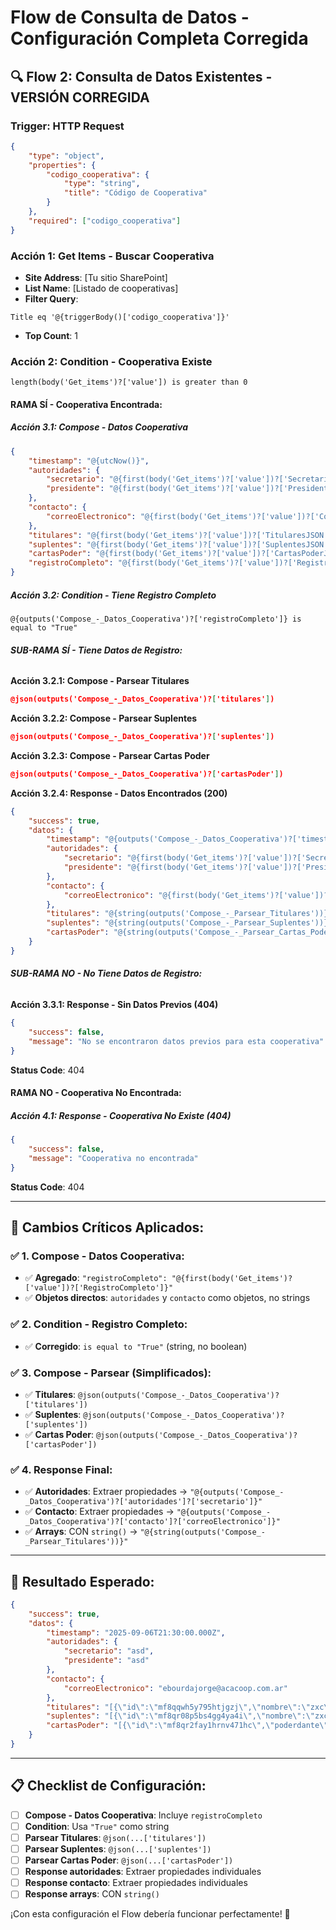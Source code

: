 # Flow de Consulta de Datos - Configuración Completa Corregida

## 🔍 **Flow 2: Consulta de Datos Existentes - VERSIÓN CORREGIDA**

### **Trigger: HTTP Request**
```json
{
    "type": "object",
    "properties": {
        "codigo_cooperativa": {
            "type": "string",
            "title": "Código de Cooperativa"
        }
    },
    "required": ["codigo_cooperativa"]
}
```

### **Acción 1: Get Items - Buscar Cooperativa**
- **Site Address**: [Tu sitio SharePoint]
- **List Name**: [Listado de cooperativas]
- **Filter Query**:
```
Title eq '@{triggerBody()['codigo_cooperativa']}'
```
- **Top Count**: 1

### **Acción 2: Condition - Cooperativa Existe**
```
length(body('Get_items')?['value']) is greater than 0
```

#### **RAMA SÍ - Cooperativa Encontrada:**

##### **Acción 3.1: Compose - Datos Cooperativa**
```json
{
    "timestamp": "@{utcNow()}",
    "autoridades": {
        "secretario": "@{first(body('Get_items')?['value'])?['SecretarioNombre']}",
        "presidente": "@{first(body('Get_items')?['value'])?['PresidenteNombre']}"
    },
    "contacto": {
        "correoElectronico": "@{first(body('Get_items')?['value'])?['CorreoRegistro']}"
    },
    "titulares": "@{first(body('Get_items')?['value'])?['TitularesJSON']}",
    "suplentes": "@{first(body('Get_items')?['value'])?['SuplentesJSON']}",
    "cartasPoder": "@{first(body('Get_items')?['value'])?['CartasPoderJSON']}",
    "registroCompleto": "@{first(body('Get_items')?['value'])?['RegistroCompleto']}"
}
```

##### **Acción 3.2: Condition - Tiene Registro Completo**
```
@{outputs('Compose_-_Datos_Cooperativa')?['registroCompleto']} is equal to "True"
```

###### **SUB-RAMA SÍ - Tiene Datos de Registro:**

**Acción 3.2.1: Compose - Parsear Titulares**
```json
@json(outputs('Compose_-_Datos_Cooperativa')?['titulares'])
```

**Acción 3.2.2: Compose - Parsear Suplentes**
```json
@json(outputs('Compose_-_Datos_Cooperativa')?['suplentes'])
```

**Acción 3.2.3: Compose - Parsear Cartas Poder**
```json
@json(outputs('Compose_-_Datos_Cooperativa')?['cartasPoder'])
```

**Acción 3.2.4: Response - Datos Encontrados (200)**
```json
{
    "success": true,
    "datos": {
        "timestamp": "@{outputs('Compose_-_Datos_Cooperativa')?['timestamp']}",
        "autoridades": {
            "secretario": "@{first(body('Get_items')?['value'])?['SecretarioNombre']}",
            "presidente": "@{first(body('Get_items')?['value'])?['PresidenteNombre']}"
        },
        "contacto": {
            "correoElectronico": "@{first(body('Get_items')?['value'])?['CorreoRegistro']}"
        },
        "titulares": "@{string(outputs('Compose_-_Parsear_Titulares'))}",
        "suplentes": "@{string(outputs('Compose_-_Parsear_Suplentes'))}",
        "cartasPoder": "@{string(outputs('Compose_-_Parsear_Cartas_Poder'))}"
    }
}
```

###### **SUB-RAMA NO - No Tiene Datos de Registro:**

**Acción 3.3.1: Response - Sin Datos Previos (404)**
```json
{
    "success": false,
    "message": "No se encontraron datos previos para esta cooperativa"
}
```
**Status Code**: 404

#### **RAMA NO - Cooperativa No Encontrada:**

##### **Acción 4.1: Response - Cooperativa No Existe (404)**
```json
{
    "success": false,
    "message": "Cooperativa no encontrada"
}
```
**Status Code**: 404

---

## 🔑 **Cambios Críticos Aplicados:**

### ✅ **1. Compose - Datos Cooperativa:**
- ✅ **Agregado**: `"registroCompleto": "@{first(body('Get_items')?['value'])?['RegistroCompleto']}"`
- ✅ **Objetos directos**: `autoridades` y `contacto` como objetos, no strings

### ✅ **2. Condition - Registro Completo:**
- ✅ **Corregido**: `is equal to "True"` (string, no boolean)

### ✅ **3. Compose - Parsear (Simplificados):**
- ✅ **Titulares**: `@json(outputs('Compose_-_Datos_Cooperativa')?['titulares'])`
- ✅ **Suplentes**: `@json(outputs('Compose_-_Datos_Cooperativa')?['suplentes'])`
- ✅ **Cartas Poder**: `@json(outputs('Compose_-_Datos_Cooperativa')?['cartasPoder'])`

### ✅ **4. Response Final:**
- ✅ **Autoridades**: Extraer propiedades → `"@{outputs('Compose_-_Datos_Cooperativa')?['autoridades']?['secretario']}"`
- ✅ **Contacto**: Extraer propiedades → `"@{outputs('Compose_-_Datos_Cooperativa')?['contacto']?['correoElectronico']}"`
- ✅ **Arrays**: CON `string()` → `"@{string(outputs('Compose_-_Parsear_Titulares'))}"`

---

## 🎯 **Resultado Esperado:**

```json
{
    "success": true,
    "datos": {
        "timestamp": "2025-09-06T21:30:00.000Z",
        "autoridades": {
            "secretario": "asd",
            "presidente": "asd"
        },
        "contacto": {
            "correoElectronico": "ebourdajorge@acacoop.com.ar"
        },
        "titulares": "[{\"id\":\"mf8qqwh5y795htjgzj\",\"nombre\":\"zxc\",\"documento\":\"123\",\"orden\":1},{\"id\":\"mf8qqybnaa2ljtn81o\",\"nombre\":\"zxczxczxc\",\"documento\":\"123123123\",\"orden\":2}]",
        "suplentes": "[{\"id\":\"mf8qr08p5bs4gg4ya4i\",\"nombre\":\"zxczxczx\",\"documento\":\"12312313\",\"orden\":1}]",
        "cartasPoder": "[{\"id\":\"mf8qr2fay1hrnv471hc\",\"poderdante\":{\"id\":\"mf8qqwh5y795htjgzj\",\"nombre\":\"zxc\",\"documento\":\"123\"},\"apoderado\":{\"id\":\"mf8qqybnaa2ljtn81o\",\"nombre\":\"zxczxczxc\",\"documento\":\"123123123\"},\"orden\":1}]"
    }
}
```

---

## 📋 **Checklist de Configuración:**

- [ ] **Compose - Datos Cooperativa**: Incluye `registroCompleto`
- [ ] **Condition**: Usa `"True"` como string
- [ ] **Parsear Titulares**: `@json(...['titulares'])`
- [ ] **Parsear Suplentes**: `@json(...['suplentes'])`
- [ ] **Parsear Cartas Poder**: `@json(...['cartasPoder'])`
- [ ] **Response autoridades**: Extraer propiedades individuales
- [ ] **Response contacto**: Extraer propiedades individuales
- [ ] **Response arrays**: CON `string()`

¡Con esta configuración el Flow debería funcionar perfectamente! 🎯
